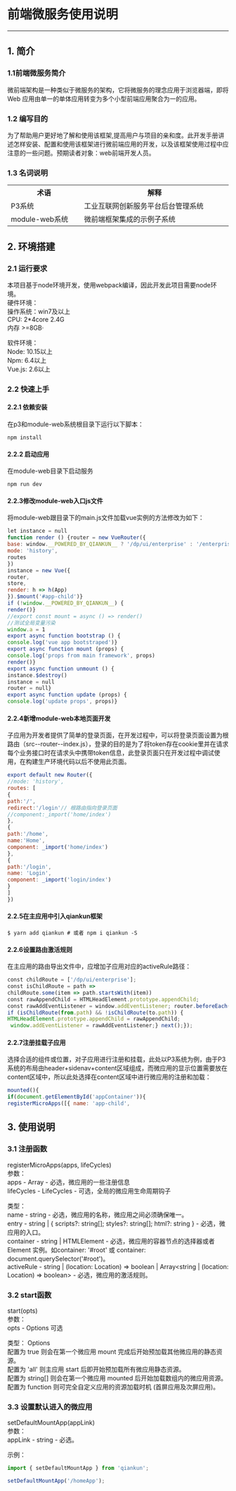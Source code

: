 #  前端微服务使用说明

------

## 1. 简介
### 1.1前端微服务简介
微前端架构是一种类似于微服务的架构，它将微服务的理念应用于浏览器端，即将 Web 应用由单一的单体应用转变为多个小型前端应用聚合为一的应用。
  

### 1.2 编写目的
为了帮助用户更好地了解和使用该框架,提高用户与项目的亲和度。此开发手册讲述怎样安装、配置和使用该框架进行微前端应用的开发，以及该框架使用过程中应注意的一些问题。预期读者对象：web前端开发人员。

### 1.3 名词说明
<table>
        <tr>
            <th width="200">术语</th>
            <th width="500">解释</th>
        </tr>
        <tr>
            <td>P3系统</td>
            <td>工业互联网创新服务平台后台管理系统</td>
        </tr>
        <tr>
            <td>module-web系统</td>
            <td>微前端框架集成的示例子系统</td>
        </tr>
</table>

## 2. 环境搭建
### 2.1 运行要求
本项目基于node环境开发，使用webpack编译，因此开发此项目需要node环境。  
硬件环境：  
操作系统：win7及以上  
CPU: 2*4core 2.4G  
内存 >=8GB·  
  
软件环境：  
Node: 10.15以上  
Npm: 6.4以上  
Vue.js: 2.6以上  

### 2.2 快速上手
#### 2.2.1 依赖安装
在p3和module-web系统根目录下运行以下脚本：  
   
``npm install``  
#### 2.2.2 启动应用
在module-web目录下启动服务  
  
``npm run dev``
#### 2.2.3修改module-web入口js文件
将module-web跟目录下的main.js文件加载vue实例的方法修改为如下：  
  
```js
let instance = null
function render () {router = new VueRouter({
base: window.__POWERED_BY_QIANKUN__ ? '/dp/ui/enterprise' : '/enterprise/',
mode: 'history',
routes
})
instance = new Vue({
router,
store,
render: h => h(App)
}).$mount('#app-child')}
if (!window.__POWERED_BY_QIANKUN__) {
render()}
//export const mount = async () => render()
//测试全局变量污染
window.a = 1
export async function bootstrap () {
console.log('vue app bootstraped')}
export async function mount (props) {
console.log('props from main framework', props)
render()}
export async function unmount () {
instance.$destroy()
instance = null
router = null}
export async function update (props) {
console.log('update props', props)}
```
#### 2.2.4新增module-web本地页面开发
子应用为开发者提供了简单的登录页面，在开发过程中，可以将登录页面设置为根路由（src--router--index.js），登录的目的是为了将token存在cookie里并在请求每个业务接口时在请求头中携带token信息，此登录页面只在开发过程中调试使用，在构建生产环境代码以后不使用此页面。  
  
```js
export default new Router({
//mode: 'history',
routes: [
{
path:'/',
redirect:'/login'// 根路由指向登录页面
//component:_import('home/index')
},
{
path:'/home',
name:'Home',
component: _import('home/index')
},
{
path:'/login',
name: 'Login',
component: _import('login/index')
}
]
})
```
#### 2.2.5在主应用中引入qiankun框架
``$ yarn add qiankun # 或者 npm i qiankun -S``  
#### 2.2.6设置路由激活规则
在主应用的路由导出文件中，应增加子应用对应的activeRule路径：  
  
```js
const childRoute = ['/dp/ui/enterprise']; 
const isChildRoute = path => 
childRoute.some(item => path.startsWith(item)) 
const rawAppendChild = HTMLHeadElement.prototype.appendChild; 
const rawAddEventListener = window.addEventListener; router.beforeEach((to, from, next) => { 
if (isChildRoute(from.path) && !isChildRoute(to.path)) { 
HTMLHeadElement.prototype.appendChild = rawAppendChild;
 window.addEventListener = rawAddEventListener;} next();});
```
#### 2.2.7注册挂载子应用
选择合适的组件或位置，对子应用进行注册和挂载，此处以P3系统为例，由于P3系统的布局由header+sidenav+content区域组成，而微应用的显示位置需要放在content区域中，所以此处选择在content区域中进行微应用的注册和加载：  
  
```js
mounted(){ 
if(document.getElementById('appContainer')){ 
registerMicroApps([{ name: 'app-child', 
```
## 3. 使用说明
### 3.1 注册函数
registerMicroApps(apps, lifeCycles)  
参数：  
apps - Array<RegistrableApp> - 必选，微应用的一些注册信息  
lifeCycles - LifeCycles - 可选，全局的微应用生命周期钩子  
  
类型：  
name - string - 必选，微应用的名称，微应用之间必须确保唯一。  
entry - string | { scripts?: string[]; styles?: string[]; html?: string } - 必选，微应用的入口。  
container - string | HTMLElement - 必选，微应用的容器节点的选择器或者 Element 实例。如container: '#root' 或 container: document.querySelector('#root')。  
activeRule - string | (location: Location) => boolean | Array<string | (location: Location) => boolean> - 必选，微应用的激活规则。  
### 3.2 start函数
start(opts)  
参数：  
opts - Options 可选  
  
类型：
Options  
配置为 true 则会在第一个微应用 mount 完成后开始预加载其他微应用的静态资源。  
配置为 'all' 则主应用 start 后即开始预加载所有微应用静态资源。  
配置为 string[] 则会在第一个微应用 mounted 后开始加载数组内的微应用资源。  
配置为 function 则可完全自定义应用的资源加载时机 (首屏应用及次屏应用)。  
### 3.3 设置默认进入的微应用
setDefaultMountApp(appLink)  
参数：  
appLink - string - 必选。  
  
示例：
```js
import { setDefaultMountApp } from 'qiankun';

setDefaultMountApp('/homeApp');
```
   

